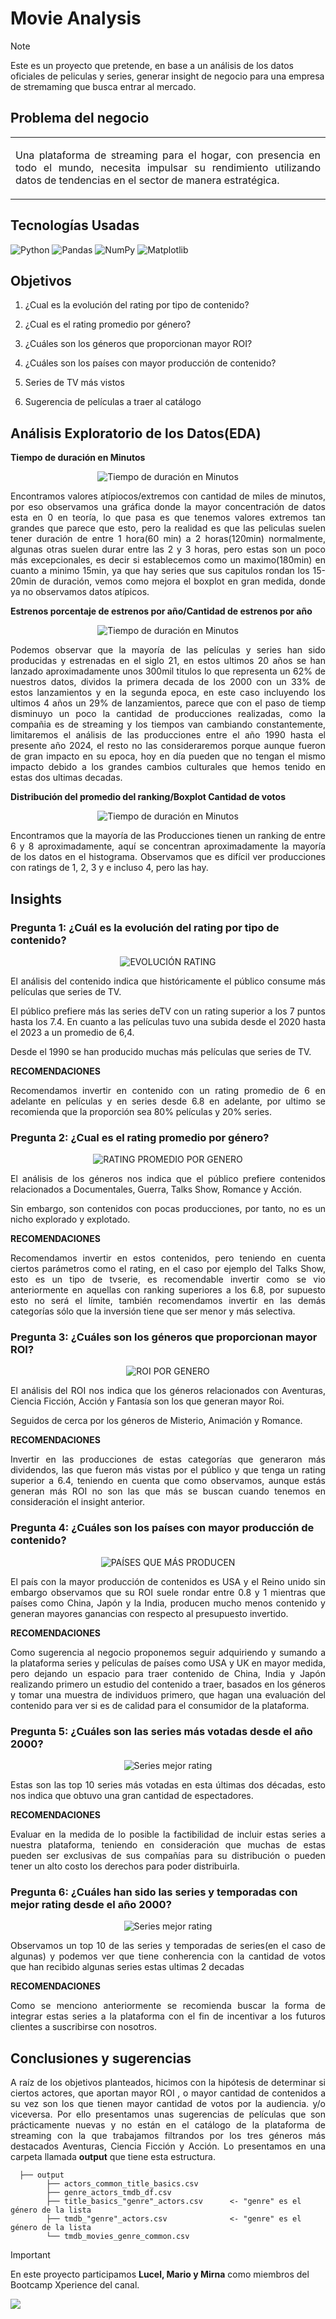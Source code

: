 <h1>Movie Analysis</h1>

> [!NOTE]
> Este es un proyecto que pretende, en base a un análisis de los datos oficiales de peliculas y series, generar insight de negocio para una empresa de stremaming que busca entrar al mercado. <br>

<h2>Problema del negocio</h2>

<table><tr><td> 
<p align="justify">Una plataforma de streaming para el hogar, con presencia en todo el mundo, necesita impulsar su rendimiento utilizando datos de tendencias en el sector de manera estratégica. </p>
</td></tr></table>

<h2>Tecnologías Usadas</h2>

![Python](https://img.shields.io/badge/python-3670A0?style=for-the-badge&logo=python&logoColor=ffdd54) ![Pandas](https://img.shields.io/badge/pandas-%23150458.svg?style=for-the-badge&logo=pandas&logoColor=white) ![NumPy](https://img.shields.io/badge/numpy-%23013243.svg?style=for-the-badge&logo=numpy&logoColor=white) ![Matplotlib](https://img.shields.io/badge/Matplotlib-%23ffffff.svg?style=for-the-badge&logo=Matplotlib&logoColor=black) 

<h2>Objetivos</h2>
  
  1. <p align="justify"> ¿Cual es la evolución del rating por tipo de contenido? </p>
  2. <p align="justify"> ¿Cual es el rating promedio por género? </p>
  3. <p align="justify"> ¿Cuáles son los géneros que proporcionan mayor ROI? </p>
  4. <p align="justify"> ¿Cuáles son los países con mayor producción de contenido? </p>
  5. <p align="justify"> Series de TV más vistos </p>
  6. <p align="justify"> Sugerencia de películas a traer al catálogo </p>

<h2> Análisis Exploratorio de los Datos(EDA) </h2>

**Tiempo de duración en Minutos**

<p align="center">
  <img src="https://github.com/Marioarellano21/Movie_Analysis/assets/146877817/87e9907a-a511-45c0-9c49-42712f5baa54" alt="Tiempo de duración en Minutos" />
</p>

<p align="justify"> Encontramos valores atípiocos/extremos con cantidad de miles de minutos, por eso observamos una gráfica donde la mayor concentración de datos esta en 0 en teoría, lo que pasa es que tenemos valores extremos tan grandes que parece que esto, pero la realidad es que las peliculas suelen tener duración de entre 1 hora(60 min) a 2 horas(120min) normalmente, algunas otras suelen durar entre las 2 y 3 horas, pero estas son un poco más excepcionales, es decir si establecemos como un maximo(180min) en cuanto a minimo 15min, ya que hay series que sus capitulos rondan los 15-20min de duración, vemos como mejora el boxplot en gran medida, donde ya no observamos datos atípicos.</p>

**Estrenos porcentaje de estrenos por año/Cantidad de estrenos por año**

<p align="center">
  <img src="https://github.com/Marioarellano21/Movie_Analysis/assets/146877817/f331cb0d-923c-4ca9-88ea-f2ff64914def" alt="Tiempo de duración en Minutos" />
</p>

<p align="justify"> Podemos observar que la mayoría de las películas y series han sido producidas y estrenadas en el siglo 21, en estos ultimos 20 años se han lanzado aproximadamente unos 300mil titulos lo que representa un 62% de nuestros datos, dividos la primera decada de los 2000 con un 33% de estos lanzamientos y en la segunda epoca, en este caso incluyendo los ultimos 4 años un 29% de lanzamientos, parece que con el paso de tiemp disminuyo un poco la cantidad de producciones realizadas, como la compañia es de streaming y los tiempos van cambiando constantemente, limitaremos el análisis de las producciones entre el año 1990 hasta el presente año 2024, el resto no las consideraremos porque aunque fueron de gran impacto en su epoca, hoy en día pueden que no tengan el mismo impacto debido a los grandes cambios culturales que hemos tenido en estas dos ultimas decadas.</p>

**Distribución del promedio del ranking/Boxplot Cantidad de votos**

<p align="center">
  <img src="https://github.com/Marioarellano21/Movie_Analysis/assets/146877817/d7e1d60d-e202-421f-8dd9-6fe553536004" alt="Tiempo de duración en Minutos" />
</p>

<p align="justify"> Encontramos que la mayoría de las Producciones tienen un ranking de entre 6 y 8 aproximadamente, aquí se concentran aproximadamente la mayoría de los datos en el histograma. Observamos que es difícil ver producciones con ratings de 1, 2, 3 y e incluso 4, pero las hay.</p>

<h2>Insights</h2>

<h3>Pregunta 1: ¿Cuál es la evolución del rating por tipo de contenido?</h3>

<p align="center">
  <img src="https://github.com/Marioarellano21/Movie_Analysis/assets/146877817/14672613-7382-4201-862d-96442b75fff6" alt="EVOLUCIÓN RATING" />
</p>

<p align="justify"> El análisis del contenido indica que históricamente el público consume más películas que series de TV.</p>
  
<p align="justify">El público prefiere más las series deTV con un rating superior a los 7 puntos hasta los 7.4. En cuanto a las películas tuvo una subida desde el 2020 hasta el 2023 a un promedio de 6,4.</p>

<p align="justify">Desde el 1990 se han producido muchas más películas que series de TV.</p>

**RECOMENDACIONES**

<p align="justify">Recomendamos invertir en contenido con un rating promedio de 6 en adelante en películas y en series desde 6.8 en adelante, por ultimo se recomienda que la proporción sea 80% películas y 20% series.</p>

<h3>Pregunta 2: ¿Cual es el rating promedio por género?</h3>
<p align="center">
  <img src="https://github.com/Marioarellano21/Movie_Analysis/assets/146877817/433790e5-be65-437c-bcea-8ac177e9f062" alt="RATING PROMEDIO POR GENERO" />
</p>

<p align="justify"> El análisis de los géneros nos indica que el público prefiere contenidos relacionados a Documentales, Guerra, Talks Show, Romance y Acción.</p>
  
<p align="justify">Sin embargo, son contenidos con pocas producciones, por tanto, no es un nicho explorado y explotado.</p>

**RECOMENDACIONES**

<p align="justify">Recomendamos invertir en estos contenidos, pero teniendo en cuenta ciertos parámetros como el rating, en el caso por ejemplo del Talks Show, esto es un tipo de tvserie, es recomendable invertir como se vio anteriormente en aquellas con ranking superiores a los 6.8, por supuesto esto no será el límite, también recomendamos invertir en las demás categorías sólo que la inversión tiene que ser menor y más selectiva.</p>

<h3>Pregunta 3:  ¿Cuáles son los géneros que proporcionan mayor ROI?</h3>
<p align="center">
  <img src="https://github.com/Marioarellano21/Movie_Analysis/assets/146877817/98cb6322-7c16-4eff-a960-40ddb86c577b" alt="ROI POR GENERO" />
</p>

<p align="justify"> El análisis del ROI nos indica que los géneros relacionados con Aventuras, Ciencia Ficción, Acción y Fantasía son los que generan mayor Roi.</p>
  
<p align="justify">Seguidos de cerca por los géneros de Misterio, Animación y Romance.</p>

**RECOMENDACIONES**

<p align="justify">Invertir en las producciones de estas categorías que generaron más dividendos, las que fueron más vistas por el público y que tenga un rating superior a 6.4, teniendo en cuenta que como observamos, aunque estás generan más ROI no son las que más se buscan cuando tenemos en consideración el insight anterior.</p>

<h3>Pregunta 4:   ¿Cuáles son los países con mayor producción de contenido?</h3>
<p align="center">
  <img src="https://github.com/Marioarellano21/Movie_Analysis/assets/146877817/4dafeb05-dbfe-4517-b74a-4f8645f54140" alt="PAÍSES QUE MÁS PRODUCEN" />
</p>

<p align="justify"> El país con la mayor producción de contenidos es USA y el Reino unido sin embargo observamos que su ROI suele rondar entre 0.8 y 1 mientras que países como China, Japón y la India, producen mucho menos contenido y generan mayores ganancias con respecto al presupuesto invertido.</p>

**RECOMENDACIONES**

<p align="justify">Como sugerencia al negocio proponemos seguir adquiriendo y sumando a la plataforma series y películas de países como USA y UK en mayor medida, pero dejando un espacio para traer contenido de China, India y Japón realizando primero un estudio del contenido a traer, basados en los géneros y tomar una muestra de individuos primero, que hagan una evaluación del contenido para ver si es de calidad para el consumidor de la plataforma.</p>

<h3>Pregunta 5:   ¿Cuáles son las series más votadas desde el año 2000?</h3>
<p align="center">
  <img src="https://github.com/luceldasilva/Movie_Analysis/assets/146877817/6c29480a-f73e-4a98-a470-2c0b00eaef02" alt="Series mejor rating" />
</p>

<p align="justify">Estas son las top 10 series más votadas en esta últimas dos décadas, esto nos indica que obtuvo una gran cantidad de espectadores.</p>

**RECOMENDACIONES**

<p align="justify">Evaluar en la medida de lo posible la factibilidad de incluir estas series a nuestra plataforma, teniendo en consideración que muchas de estas pueden ser exclusivas de sus compañías para su distribución o pueden tener un alto costo los derechos para poder distribuirla.</p>

<h3>Pregunta 6:   ¿Cuáles han sido las series y temporadas con mejor rating desde el año 2000?</h3>
<p align="center">
  <img src="https://github.com/luceldasilva/Movie_Analysis/assets/146877817/a9fa8e78-1642-4c79-a9a1-cff3f427a59f" alt="Series mejor rating" />
</p>

<p align="justify"> Observamos un top 10 de las series y temporadas de series(en el caso de algunas) y podemos ver que tiene conherencia con la cantidad de votos que han recibido algunas series estas ultimas 2 decadas</p>

**RECOMENDACIONES**

<p align="justify">Como se menciono anteriormente se recomienda buscar la forma de integrar estas series a la plataforma con el fin de incentivar a los futuros clientes a suscribirse con nosotros.</p>


<h2> Conclusiones y sugerencias</h2>
<p align="justify"> A raíz de los objetivos planteados, hicimos con la hipótesis de determinar si ciertos actores, que aportan mayor ROI , o mayor cantidad de contenidos a su vez son los que tienen mayor cantidad de votos por la audiencia. y/o viceversa. Por ello presentamos unas sugerencias de películas que son prácticamente nuevas y no están en el catálogo de la plataforma de streaming con la que trabajamos filtrandos por los tres géneros más destacados Aventuras, Ciencia Ficción y Acción. Lo presentamos en una carpeta llamada <b>output</b> que tiene esta estructura.</p>

```
  ├── output
      	├── actors_common_title_basics.csv
      	├── genre_actors_tmdb_df.csv
      	├── title_basics_"genre"_actors.csv      <- "genre" es el género de la lista
        ├── tmdb_"genre"_actors.csv              <- "genre" es el género de la lista
        └── tmdb_movies_genre_common.csv
```

> [!IMPORTANT]
> En este proyecto participamos <b>Lucel, Mario y Mirna</b> como miembros del Bootcamp Xperience del canal.
> 
>[![](https://img.shields.io/youtube/channel/subscribers/UCuerQOTskuNkddcT738357g?style=for-the-badge&logo=youtube&label=Bootcamp%20Xperience)](https://www.youtube.com/@BootcampXperience)
